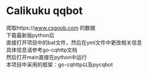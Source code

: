 # Calikuku qqbot
爬取https://www.csgoob.com 的数据  
下载最新版python后  
直接打开项目中的bat文件，然后在yml文件中更改相关信息  
具体信息请参考go-cqhttp文档  
然后打开main直接在python中运行  
本项目中采用的框架：go-cqhttp以及pycqbot

